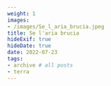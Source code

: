 ```yaml
---
weight: 1
images:
- /images/Se_l_aria_brucia.jpeg
title: Se l'aria brucia
hideExif: true
hideDate: true
date: 2022-07-23
tags:
- archive # all posts
- terra
---
```

